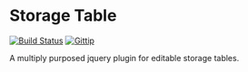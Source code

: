 Storage Table
=============
[![Build Status](https://travis-ci.org/fassetar/StorageTable.svg?branch=master)](https://travis-ci.org/fassetar/StorageTable)
<a href="https://www.gittip.com/fassetar/"><img src="http://img.shields.io/gittip/fassetar.png" alt="Gittip"></a>

A multiply purposed jquery plugin for editable storage tables.
<br/>



<!--<svg width="300" height="200">
   <polygon points="40,40, 40, 90, 140, 90, 140, 10, 60, 10"
   style="fill:orange;stroke:black;stroke-width:5;;" />
   <polygon points="10,10 10,10 10,10 10, 10, 10, 10"
   style="fill:white;stroke:black;stroke-width:5;" />
   Sorry, your browser does not support inline SVG.
</svg>-->
 

